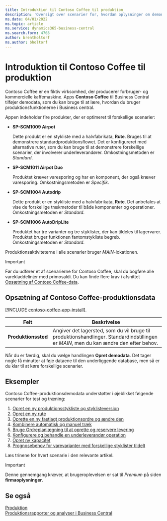 ```yaml
---
title: Introduktion til Contoso Coffee til produktion
description: 'Oversigt over scenarier for, hvordan oplysninger om demonstrationsdata for Contoso Coffee kan hjælpe dig med at lære, hvordan du bruger produktionsfunktionerne i Business central.'
ms.date: 04/01/2022
ms.topic: article
ms.service: dynamics365-business-central
ms.search.form: 4765
author: brentholtorf
ms.author: bholtorf
---
```


# Introduktion til Contoso Coffee til produktion

Contoso Coffee er en fiktiv virksomhed, der producerer forbruger- og kommercielle kaffemaskine. Apps **Contoso Coffee** til Business Central tilføjer demodata, som du kan bruge til at lære, hvordan du bruger produktionsfunktionerne i Business central.  

Appen indeholder fire produkter, der er optimeret til forskellige scenarier:

- **SP-SCM1009 Airpot**  

  Dette produkt er en stykliste med a halvfabrikata, **Rute**. Bruges til at demonstrere standardproduktionsflowet. Det er konfigureret med alternative ruter, som du kan bruge til at demonstrere forskellige scenarier, der involverer underleverandører. Omkostningsmetoden er *Standard*.  

- **SP-SCM1011 Airpot Duo**  

  Produktet kræver varesporing og har en komponent, der også kræver varesporing. Omkostningsmetoden er *Specifik*.  

- **SP-SCM1004 Autodrip**  

  Dette produkt er en stykliste med a halvfabrikata, **Rute**. Det anbefales at vise de forskellige trækmetoder til både komponenter og operationer. Omkostningsmetoden er *Standard*.

- **SP-SCM1006 AutoDripLite**

  Produktet har tre varianter og tre styklister, der kan tildeles til lagervarer. Produktet bruger funktionen fantomstykliste begreb. Omkostningsmetoden er *Standard*.

Produktionsaktiviteterne i alle scenarier bruger *MAIN*-lokationen.  

> [!IMPORTANT]
> Før du udfører et af scenarierne for Contoso Coffee, skal du bogføre alle varekladdelinjer med primosaldi. Du kan finde flere krav i afsnittet [Opsætning af Contoso Coffee-data](#set-up-contoso-coffee-manufacturing-data).

## Opsætning af Contoso Coffee-produktionsdata

[!INCLUDE [contoso-coffee-app-install](../contoso-coffee-app-install.md)].

|Felt  |Beskrivelse  |
|---------|---------|
|**Produktionssted** |Angiver det lagersted, som du vil bruge til produktionshandlinger. Standardindstillingen er *MAIN*, men du kan ændre den efter behov.|


Når du er færdig, skal du vælge handlingen **Opret demodata**. Det tager nogle få minutter at føje dataene til den underliggende database, men så er du klar til at køre forskellige scenarier.  

## Eksempler

Contoso Coffee-produktionsdemodata understøtter i øjeblikket følgende scenarier for test og træning:

1. [Opret en ny produktionsstykliste og styklisteversion](create-new-production-bom-version.md)  
2. [Opret en ny rute](create-new-routing.md)  
3. [Oprette en ny fastlagt produktionsordre og ændre den](create-firm-planned-production-order-change.md)  
4. [Kombinere automatisk og manuel træk](combine-automatic-manual-flushing.md)  
5. [Bruge Ordreplanlægning til at oprette og reservere levering](order-planning-create-reserve-supply.md)  
6. [Konfigurere og behandle en underleverandør operation](set-up-process-subcontracting-operation.md)  
7. [Opret ny kapacitet](set-up-new-capacity.md)  
8. [Prognosebehov for varevarianter med forskellige styklister tildelt](variants.md)  

Læs trinene for hvert scenarie i den relevante artikel.  

> [!IMPORTANT]
> Denne gennemgang kræver, at brugeroplevelsen er sat til *Premium* på siden **firmaoplysninger**.

## Se også

[Produktion](../../production-manage-manufacturing.md)  
[Produktionsrapporter og analyser i Business Central](../../production-reports.md)  

